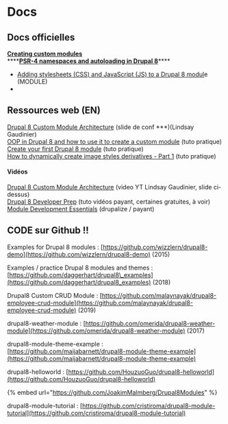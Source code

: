 # Docs

## Docs officielles

[**Creating custom modules**](https://www.drupal.org/docs/8/creating-custom-modules)  
****[**PSR-4 namespaces and autoloading in Drupal 8**](https://www.drupal.org/docs/develop/standards/psr-4-namespaces-and-autoloading-in-drupal-8)\*\*\*\*

* [Adding stylesheets \(CSS\) and JavaScript \(JS\) to a Drupal 8 modul](https://www.drupal.org/docs/8/creating-custom-modules/adding-stylesheets-css-and-javascript-js-to-a-drupal-8-module)e \(MODULE\)
* 
## Ressources web \(EN\)

[Drupal 8 Custom Module Architecture](https://legaudinier.github.io/Custom-Module-Presentation/#/) \(slide de conf \*\*\*\)\(Lindsay Gaudinier\)  
[OOP in Drupal 8 and how to use it to create a custom module](https://www.adcisolutions.com/knowledge/oop-drupal-8-and-how-use-it-create-custom-module) \(tuto pratique\)  
[Create your first Drupal 8 module](https://befused.com/drupal/first-drupal8-module) \(tuto pratique\)  
[How to dynamically create image styles derivatives - Part 1](https://drupalsun.com/john-svensson/2018/06/11/how-dynamically-create-image-styles-derivatives-part-1) \(tuto pratique\)

#### Vidéos

[Drupal 8 Custom Module Architecture](https://www.youtube.com/watch?v=xJ0FA-0102s) \(video YT Lindsay Gaudinier, slide ci-dessus\)[  
Drupal 8 Developer Prep](https://buildamodule.com/collection/drupal-8-developer-prep) \(tuto vidéos payant, certaines gratuites, à voir\)  
[Module Development Essentials](https://drupalize.me/series/module-development-essentials) \(drupalize / payant\)

## CODE sur Github !!

Examples for Drupal 8 modules : [https://github.com/wizzlern/drupal8-demo](https://github.com/wizzlern/drupal8-demo) \(2015\)

Examples / practice Drupal 8 modules and themes : [https://github.com/daggerhart/drupal8\_examples](https://github.com/daggerhart/drupal8_examples) \(2018\)

Drupal8 Custom CRUD Module : [https://github.com/malaynayak/drupal8-employee-crud-module](https://github.com/malaynayak/drupal8-employee-crud-module) \(2019\)

drupal8-weather-module : [https://github.com/omerida/drupal8-weather-module](https://github.com/omerida/drupal8-weather-module) \(2017\)

drupal8-module-theme-example : [https://github.com/maijabarnett/drupal8-module-theme-example](https://github.com/maijabarnett/drupal8-module-theme-example)

drupal8-helloworld : [https://github.com/HouzuoGuo/drupal8-helloworld](https://github.com/HouzuoGuo/drupal8-helloworld)

{% embed url="https://github.com/JoakimMalmberg/Drupal8Modules" %}

drupal8-module-tutorial : [https://github.com/cristiroma/drupal8-module-tutorial](https://github.com/cristiroma/drupal8-module-tutorial)

